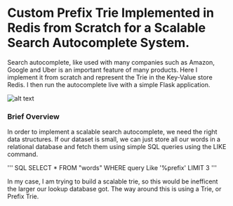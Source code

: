 # Custom Prefix Trie Implemented in Redis from Scratch for a Scalable Search Autocomplete System.  


Search autocomplete, like used with many companies such as Amazon, Google and Uber is an important feature of many products.  Here I implement it from scratch and represent the Trie in the Key-Value store Redis.  I then run the autocomplete live with a simple Flask application.  




![alt text][logo]

[logo]: https://github.com/arch-r45/Implementing-Trie-in-Redis-for-Fast-Prefix-Lookups--Glossary/blob/main/pictures/Google%20Search%20Picture.png


### Brief Overview


In order to implement a scalable search autocomplete, we need the right data structures.  If our dataset is  small, we can just store all our words in a relational database and fetch them using simple SQL queries using the LIKE command.  

''' SQL
SELECT * FROM "words"
WHERE query Like '%prefix'
LIMIT 3
'''

In my case, I am trying to build a scalable trie, so this would be inefficent the larger our lookup database got.  The way around this is using a Trie, or Prefix Trie.  










